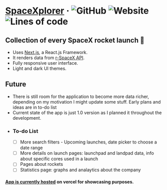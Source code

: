 # [SpaceXplorer](https://space-xplorer.vercel.app) &middot; ![GitHub](https://img.shields.io/github/license/pavles6/SpaceXplorer) ![Website](https://img.shields.io/website?url=https%3A%2F%2Fspace-xplorer.vercel.app%2F) ![Lines of code](https://img.shields.io/tokei/lines/github/pavles6/SpaceXplorer)

## Collection of every SpaceX rocket launch 🚀

- Uses [Next.js](https://github.com/vercel/next.js), a React.js Framework.
- It renders data from [r-SpaceX API](https://github.com/r-spacex/SpaceX-API).
- Fully responsive user interface.
- Light and dark UI themes.

## Future

- There is still room for the application to become more data richer, depending on my motivation I might update some stuff. Early plans and ideas are in to-do list
- Current state of the app is just 1.0 version as I planned it throughout the development.
- ### To-do List
  - [ ] More search filters - Upcoming launches, date picker to choose a date range
  - [ ] More details on launch pages: launchpad and landpad data, info about specific cores used in a launch
  - [ ] Pages about rockets
  - [ ] Statistics page: graphs and analaytics about the company

#### [App is currently hosted](https://space-xplorer.vercel.app) on vercel for showcasing purposes.
